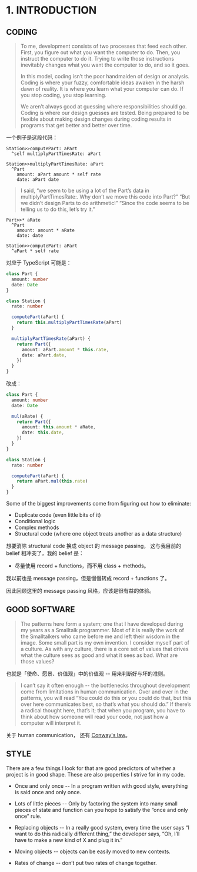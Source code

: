 # 1. INTRODUCTION

## CODING

> To me, development consists of two processes that feed each other.
> First, you figure out what you want the computer to do.  Then, you
> instruct the computer to do it. Trying to write those instructions
> inevitably changes what you want the computer to do, and so it goes.
>
> In this model, coding isn’t the poor handmaiden of design or
> analysis.  Coding is where your fuzzy, comfortable ideas awaken in
> the harsh dawn of reality. It is where you learn what your computer
> can do. If you stop coding, you stop learning.
>
> We aren’t always good at guessing where responsibilities should go.
> Coding is where our design guesses are tested. Being prepared to be
> flexible about making design changes during coding results in
> programs that get better and better over time.

一个例子是这段代码：

```smalltalk
Station>>computePart: aPart
  ^self multiplyPartTimesRate: aPart

Station>>multiplyPartTimesRate: aPart
  ^Part
    amount: aPart amount * self rate
    date: aPart date
```

> I said, “we seem to be using a lot of the Part’s data in
> multiplyPartTimesRate:. Why don’t we move this code into Part?”
> “But we didn’t design Parts to do arithmetic!” “Since the code
> seems to be telling us to do this, let’s try it.”

```smalltalk
Part>>* aRate
  ^Part
    amount: amount * aRate
    date: date

Station>>computePart: aPart
  ^aPart * self rate
```

对应于 TypeScript 可能是：

```typescript
class Part {
  amount: number
  date: Date
}

class Station {
  rate: number

  computePart(aPart) {
    return this.multiplyPartTimesRate(aPart)
  }

  multiplyPartTimesRate(aPart) {
    return Part({
      amount: aPart.amount * this.rate,
      date: aPart.date,
    })
  }
}
```

改成：

```typescript
class Part {
  amount: number
  date: Date

  mul(aRate) {
    return Part({
      amount: this.amount * aRate,
      date: this.date,
    })
  }
}

class Station {
  rate: number

  computePart(aPart) {
    return aPart.mul(this.rate)
  }
}
```

Some of the biggest improvements come from figuring out how to eliminate:

- Duplicate code (even little bits of it)
- Conditional logic
- Complex methods
- Structural code (where one object treats another as a data structure)

想要消除 structural code 换成 object 的 message passing，
这与我目前的 belief 相冲突了，我的 belief 是：

- 尽量使用 record + functions，而不用 class + methods。

我以前也是 message passing，但是慢慢转成 record + functions 了。

因此回顾这里的 message passing 风格，应该是很有益的体验。

## GOOD SOFTWARE

> The patterns here form a system; one that I have developed during my
> years as a Smalltalk programmer. Most of it is really the work of
> the Smalltalkers who came before me and left their wisdom in the
> image. Some small part is my own invention.  I consider myself part
> of a culture. As with any culture, there is a core set of values
> that drives what the culture sees as good and what it sees as
> bad. What are those values?

也就是「使命、愿景、价值观」中的价值观
-- 用来判断好与坏的准则。

> I can’t say it often enough -- the bottlenecks throughout
> development come from limitations in human communication. Over and
> over in the patterns, you will read “You could do this or you could
> do that, but this over here communicates best, so that’s what you
> should do.” If there’s a radical thought here, that’s it; that
> when you program, you have to think about how someone will read your
> code, not just how a computer will interpret it.

关于 human communication，
还有 [Conway's law](https://en.wikipedia.org/wiki/Conway%27s_law)。

## STYLE

There are a few things I look for that are good predictors of whether
a project is in good shape. These are also properties I strive for in
my code.

- Once and only once -- In a program written with good style,
  everything is said once and only once.

- Lots of little pieces -- Only by factoring the system into many
  small pieces of state and function can you hope to satisfy the
  “once and only once” rule.

- Replacing objects -- In a really good system, every time the user
  says “I want to do this radically different thing,” the developer
  says, “Oh, I’ll have to make a new kind of X and plug it in.”

- Moving objects -- objects can be easily moved to new contexts.

- Rates of change -- don’t put two rates of change together.
